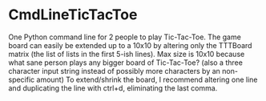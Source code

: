 # CmdLineTicTacToe
One Python command line for 2 people to play Tic-Tac-Toe.
The game board can easily be extended up to a 10x10 by altering only the TTTBoard matrix (the list of lists in the first 5-ish lines).
Max size is 10x10 because what sane person plays any bigger board of Tic-Tac-Toe?
(also a three character input string instead of possibly more characters by an non-specific amount)
To extend/shrink the board, I recommend altering one line and duplicating the line with ctrl+d, eliminating the last comma.
